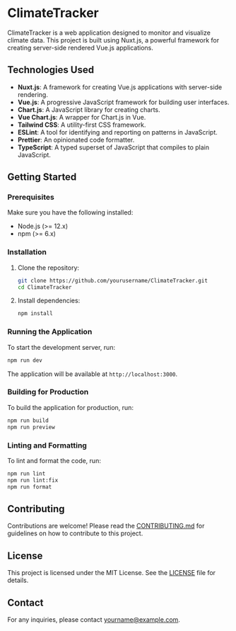 # ClimateTracker

ClimateTracker is a web application designed to monitor and visualize climate data. This project is built using Nuxt.js, a powerful framework for creating server-side rendered Vue.js applications.

## Technologies Used

- **Nuxt.js**: A framework for creating Vue.js applications with server-side rendering.
- **Vue.js**: A progressive JavaScript framework for building user interfaces.
- **Chart.js**: A JavaScript library for creating charts.
- **Vue Chart.js**: A wrapper for Chart.js in Vue.
- **Tailwind CSS**: A utility-first CSS framework.
- **ESLint**: A tool for identifying and reporting on patterns in JavaScript.
- **Prettier**: An opinionated code formatter.
- **TypeScript**: A typed superset of JavaScript that compiles to plain JavaScript.

## Getting Started

### Prerequisites

Make sure you have the following installed:

- Node.js (>= 12.x)
- npm (>= 6.x)

### Installation

1. Clone the repository:
    ```bash
    git clone https://github.com/yourusername/ClimateTracker.git
    cd ClimateTracker
    ```

2. Install dependencies:
    ```bash
    npm install
    ```

### Running the Application

To start the development server, run:
```bash
npm run dev
```

The application will be available at `http://localhost:3000`.

### Building for Production

To build the application for production, run:
```bash
npm run build
npm run preview
```

### Linting and Formatting

To lint and format the code, run:
```bash
npm run lint
npm run lint:fix
npm run format
```

## Contributing

Contributions are welcome! Please read the [CONTRIBUTING.md](CONTRIBUTING.md) for guidelines on how to contribute to this project.

## License

This project is licensed under the MIT License. See the [LICENSE](LICENSE) file for details.

## Contact

For any inquiries, please contact [yourname@example.com](mailto:yourname@example.com).
